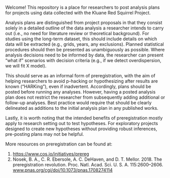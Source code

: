 Welcome! This repository is a place for researchers to post analysis plans for projects using data collected with the Kluane Red Squirrel Project. 

Analysis plans are distinguished from project proposals in that they consist solely in a detailed outline of the data analysis a researcher intends to carry out (i.e., no need for literature review or theoretical background). For studies using the long-term dataset, this should include details on which data will be extracted (e.g., grids, years, any exclusions). Planned statistical procedures should then be presented as unambiguously as possible. Where analysis decisions need to be informed by data, the researcher can present “what if” scenarios with decision criteria (e.g., if we detect overdispersion, we will fit X model).  

This should serve as an informal form of preregistration, with the aim of helping researchers to avoid p-hacking or hypothesizing after results are known (“HARKing”), even if inadvertent. Accordingly, plans should be posted before running any analyses. However, having a posted analysis plan does not restrict the researcher from subsequently adding additional or follow-up analyses. Best practice would require that should be clearly delineated as additions to the initial analysis plan in any published works.

Lastly, it is worth noting that the intended benefits of preregistration mostly apply to research setting out to test hypotheses. For exploratory projects designed to create new hypotheses without providing robust inferences, pre-posting plans may not be helpful.  

More resources on preregistration can be found at:
1.	https://www.cos.io/initiatives/prereg
2.	Nosek, B. A., C. R. Ebersole, A. C. DeHaven, and D. T. Mellor. 2018. The preregistration revolution. Proc. Natl. Acad. Sci. U. S. A. 115:2600–2606.
www.pnas.org/cgi/doi/10.1073/pnas.1708274114

